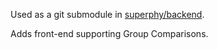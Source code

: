 Used as a git submodule in [superphy/backend](https://github.com/superphy/backend).

Adds front-end supporting Group Comparisons.
